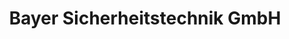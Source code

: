 ---
title: "Bayer Sicherheitstechnik GmbH"
url: /obertshausen/bayer-sicherheitstechnik-gmbh/
shop: Schlüsseldienst
---